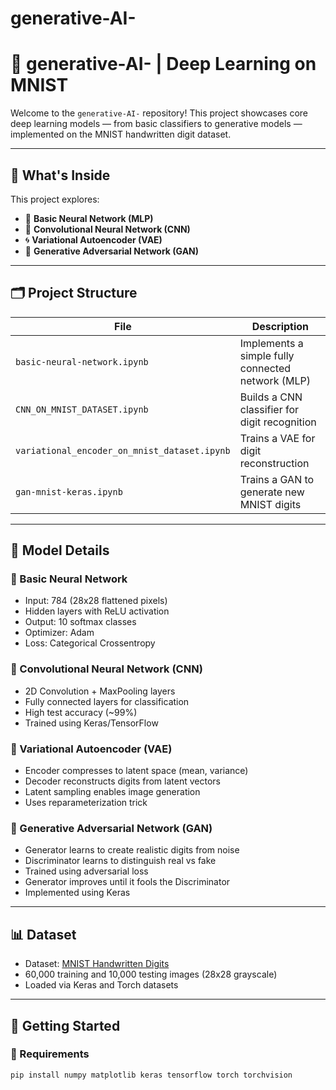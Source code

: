 # generative-AI-
# 🧠 generative-AI- | Deep Learning on MNIST

Welcome to the `generative-AI-` repository! This project showcases core deep learning models — from basic classifiers to generative models — implemented on the MNIST handwritten digit dataset.

---

## 📌 What's Inside

This project explores:

- 🔢 **Basic Neural Network (MLP)**
- 🧠 **Convolutional Neural Network (CNN)**
- 🌀 **Variational Autoencoder (VAE)**
- 🎨 **Generative Adversarial Network (GAN)**

---

## 🗂 Project Structure

| File | Description |
|------|-------------|
| `basic-neural-network.ipynb` | Implements a simple fully connected network (MLP) |
| `CNN_ON_MNIST_DATASET.ipynb` | Builds a CNN classifier for digit recognition |
| `variational_encoder_on_mnist_dataset.ipynb` | Trains a VAE for digit reconstruction |
| `gan-mnist-keras.ipynb` | Trains a GAN to generate new MNIST digits |

---

## 🧠 Model Details

### 🔸 Basic Neural Network
- Input: 784 (28x28 flattened pixels)
- Hidden layers with ReLU activation
- Output: 10 softmax classes
- Optimizer: Adam
- Loss: Categorical Crossentropy

### 🔸 Convolutional Neural Network (CNN)
- 2D Convolution + MaxPooling layers
- Fully connected layers for classification
- High test accuracy (~99%)
- Trained using Keras/TensorFlow

### 🔸 Variational Autoencoder (VAE)
- Encoder compresses to latent space (mean, variance)
- Decoder reconstructs digits from latent vectors
- Latent sampling enables image generation
- Uses reparameterization trick

### 🔸 Generative Adversarial Network (GAN)
- Generator learns to create realistic digits from noise
- Discriminator learns to distinguish real vs fake
- Trained using adversarial loss
- Generator improves until it fools the Discriminator
- Implemented using Keras

---

## 📊 Dataset

- Dataset: [MNIST Handwritten Digits](http://yann.lecun.com/exdb/mnist/)
- 60,000 training and 10,000 testing images (28x28 grayscale)
- Loaded via Keras and Torch datasets

---

## 🚀 Getting Started

### 🔧 Requirements

```bash
pip install numpy matplotlib keras tensorflow torch torchvision

